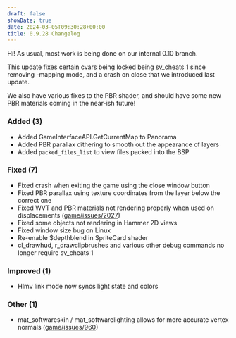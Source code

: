```yaml
---
draft: false
showDate: true
date: 2024-03-05T09:30:28+00:00
title: 0.9.28 Changelog
---
```


Hi! As usual, most work is being done on our internal 0.10 branch.

This update fixes certain cvars being locked being sv_cheats 1 since removing -mapping mode, and a crash on close that we introduced last update.

We also have various fixes to the PBR shader, and should have some new PBR materials coming in the near-ish future!

### Added (3)

- Added GameInterfaceAPI.GetCurrentMap to Panorama
- Added PBR parallax dithering to smooth out the appearance of layers
- Added `packed_files_list` to view files packed into the BSP
### Fixed (7)

- Fixed crash when exiting the game using the close window button
- Fixed PBR parallax using texture coordinates from the layer below the correct one
- Fixed WVT and PBR materials not rendering properly when used on displacements ([game/issues/2027](https://github.com/momentum-mod/game/issues/2027))
- Fixed some objects not rendering in Hammer 2D views
- Fixed window size bug on Linux
- Re-enable $depthblend in SpriteCard shader
- cl_drawhud, r_drawclipbrushes and various other debug commands no longer require sv_cheats 1
### Improved (1)

- Hlmv link mode now syncs light state and colors
### Other (1)

- mat_softwareskin / mat_softwarelighting allows for more accurate vertex normals ([game/issues/960](https://github.com/momentum-mod/game/issues/960))
